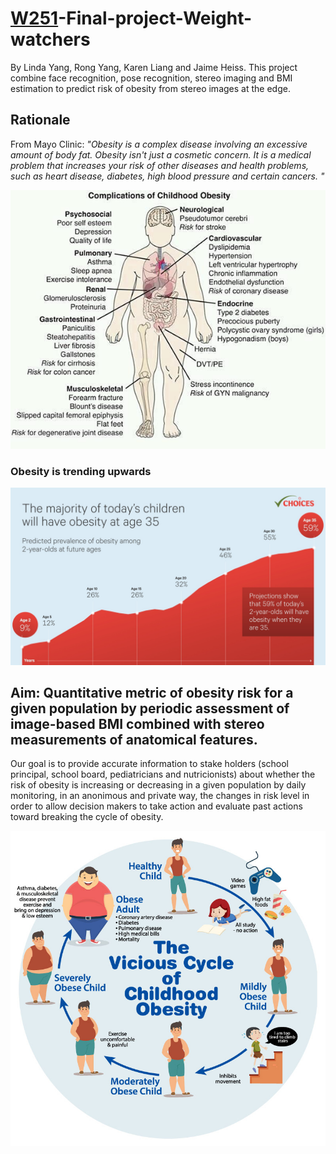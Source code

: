 
# [W251](https://github.com/MIDS-scaling-up/v2 "W251 Fall 2020")-Final-project-Weight-watchers

By Linda Yang, Rong Yang, Karen Liang and Jaime Heiss. This project combine face recognition, pose recognition, stereo imaging and BMI estimation to predict risk of obesity from stereo images at the edge. 

## Rationale

From Mayo Clinic: *"Obesity is a complex disease involving an excessive amount of body fat. Obesity isn't just a cosmetic concern. It is a medical problem that increases your risk of other diseases and health problems, such as heart disease, diabetes, high blood pressure and certain cancers. "*

![Complications associated with obesity](complications.jpg)

### Obesity is trending upwards
![obesity trend](obesity_prediction_v3.jpg)

## Aim: Quantitative metric of obesity risk for a given population by periodic assessment of image-based BMI combined with stereo measurements of anatomical features. 

Our goal is to provide accurate information to stake holders (school principal, school board, pediatricians and nutricionists) about whether the risk of obesity is increasing or decreasing in a given population by daily monitoring, in an anonimous and private way, the changes in risk level in order to allow decision makers to take action and evaluate past actions toward breaking the cycle of obesity.

![obesity cycle](Childhood-Obesity-3.jpg)

